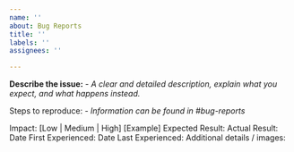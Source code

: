 ```yaml
---
name: ''
about: Bug Reports
title: ''
labels: ''
assignees: ''

---
```


**Describe the issue:** - *A clear and detailed description, explain what you expect, and what happens instead.*

Steps to reproduce:  - *Information can be found in #bug-reports*


Impact: [Low | Medium | High] [Example]
Expected Result:
Actual Result:
Date First Experienced:
Date Last Experienced: 
Additional details / images:
